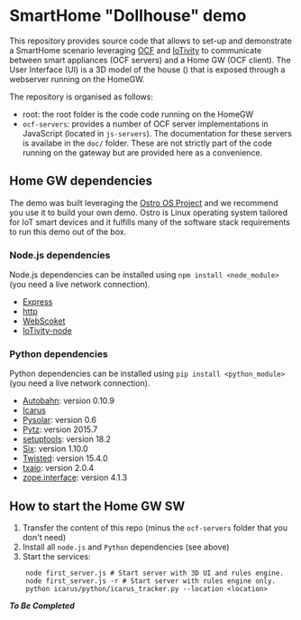 # SmartHome "Dollhouse" demo

This repository provides source code that allows to set-up and demonstrate a SmartHome scenario leveraging [OCF](http://openconnectivity.org/) and [IoTivity](https://www.iotivity.org/) to communicate between smart appliances (OCF servers) and a Home GW (OCF client). The User Interface (UI) is a 3D model of the house (<insert reference here>) that is exposed through a webserver running on the HomeGW.

The repository is organised as follows:
* root: the root folder is the code code running on the HomeGW
* `ocf-servers`: provides a number of OCF server implementations in JavaScript (located in `js-servers`). The documentation for these servers is availabe in the `doc/` folder. These are not strictly part of the code running on the gateway but are provided here as a convenience.

## Home GW dependencies

The demo was built leveraging the [Ostro OS
Project](https://ostroproject.org/) and we recommend you use it to build your
own demo.
Ostro is Linux operating system tailored for IoT
smart devices and it fulfills many of the software stack requirements to run
this demo out of the box. 

### Node.js dependencies

Node.js dependencies can be installed using `npm install <node_module>` (you need a live network connection).
* [Express](https://www.npmjs.com/package/express)
* [http](https://www.npmjs.com/package/http)
* [WebScoket](https://www.npmjs.com/package/websocket)
* [IoTivity-node](https://www.npmjs.com/package/iotivity-node)

### Python dependencies
Python dependencies can be installed using `pip install <python_module>` (you need a live network connection).
* [Autobahn](http://autobahn.ws/python/): version 0.10.9
* [Icarus](https://github.com/tripzero/icarus)
* [Pysolar](http://pysolar.org/): version 0.6
* [Pytz](http://pytz.sourceforge.net/): version 2015.7
* [setuptools](https://pypi.python.org/pypi/setuptools): version 18.2
* [Six](https://pypi.python.org/pypi/six): version 1.10.0 
* [Twisted](https://twistedmatrix.com/): version 15.4.0
* [txaio](https://pypi.python.org/pypi/txaio): version 2.0.4
* [zope.interface](https://pypi.python.org/pypi/zope.interface): version 4.1.3

## How to start the Home GW SW

1. Transfer the content of this repo (minus the `ocf-servers` folder that you don't need)
2. Install all `node.js` and `Python` dependencies (see above)
3. Start the services: 

```
    node first_server.js # Start server with 3D UI and rules engine.
    node first_server.js -r # Start server with rules engine only.
    python icarus/python/icarus_tracker.py --location <location>
```

***To Be Completed***
